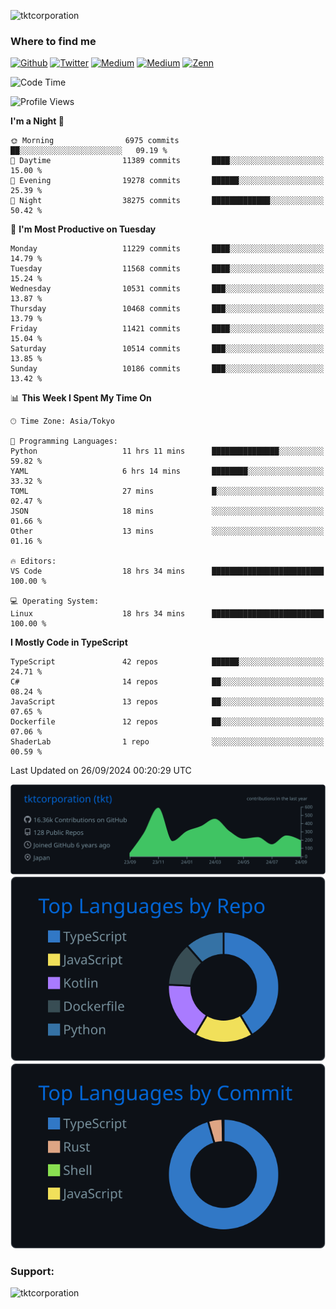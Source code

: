 <p align="left"> <img src="https://komarev.com/ghpvc/?username=tktcorporation&label=Profile%20views&color=0e75b6&style=flat" alt="tktcorporation" /> </p>

<h3>Where to find me</h3>
<p>
<a href="https://github.com/tktcorporation" target="_blank"><img alt="Github" src="https://img.shields.io/badge/GitHub-%2312100E.svg?&style=for-the-badge&logo=Github&logoColor=white" /></a>
<a href="https://twitter.com/tktcorporation" target="_blank"><img alt="Twitter" src="https://img.shields.io/badge/twitter-%231DA1F2.svg?&style=for-the-badge&logo=twitter&logoColor=white" /></a>
<a href="https://www.linkedin.com/in/tktcorporation" target="_blank"><img alt="Medium" src="https://img.shields.io/badge/linkdin-0a66c2.svg?&style=for-the-badge&logo=linkedin&logoColor=white" /></a>
<a href="https://qiita.com/tktcorporation" target="_blank"><img alt="Medium" src="https://img.shields.io/badge/qiita-55C500.svg?&style=for-the-badge&logo=qiita&logoColor=white" /></a>
<a href="https://zenn.dev/tktcorporation" target="_blank"><img alt="Zenn" src="https://img.shields.io/badge/Zenn-3EA8FF.svg?&style=for-the-badge&logo=Zenn&logoColor=white" /></a>
</p>
  
<!--START_SECTION:waka-->
![Code Time](http://img.shields.io/badge/Code%20Time-1%2C769%20hrs%2039%20mins-blue)

![Profile Views](http://img.shields.io/badge/Profile%20Views-0-blue)

**I'm a Night 🦉** 

```text
🌞 Morning                6975 commits        ██░░░░░░░░░░░░░░░░░░░░░░░   09.19 % 
🌆 Daytime                11389 commits       ████░░░░░░░░░░░░░░░░░░░░░   15.00 % 
🌃 Evening                19278 commits       ██████░░░░░░░░░░░░░░░░░░░   25.39 % 
🌙 Night                  38275 commits       █████████████░░░░░░░░░░░░   50.42 % 
```
📅 **I'm Most Productive on Tuesday** 

```text
Monday                   11229 commits       ████░░░░░░░░░░░░░░░░░░░░░   14.79 % 
Tuesday                  11568 commits       ████░░░░░░░░░░░░░░░░░░░░░   15.24 % 
Wednesday                10531 commits       ███░░░░░░░░░░░░░░░░░░░░░░   13.87 % 
Thursday                 10468 commits       ███░░░░░░░░░░░░░░░░░░░░░░   13.79 % 
Friday                   11421 commits       ████░░░░░░░░░░░░░░░░░░░░░   15.04 % 
Saturday                 10514 commits       ███░░░░░░░░░░░░░░░░░░░░░░   13.85 % 
Sunday                   10186 commits       ███░░░░░░░░░░░░░░░░░░░░░░   13.42 % 
```


📊 **This Week I Spent My Time On** 

```text
🕑︎ Time Zone: Asia/Tokyo

💬 Programming Languages: 
Python                   11 hrs 11 mins      ███████████████░░░░░░░░░░   59.82 % 
YAML                     6 hrs 14 mins       ████████░░░░░░░░░░░░░░░░░   33.32 % 
TOML                     27 mins             █░░░░░░░░░░░░░░░░░░░░░░░░   02.47 % 
JSON                     18 mins             ░░░░░░░░░░░░░░░░░░░░░░░░░   01.66 % 
Other                    13 mins             ░░░░░░░░░░░░░░░░░░░░░░░░░   01.16 % 

🔥 Editors: 
VS Code                  18 hrs 34 mins      █████████████████████████   100.00 % 

💻 Operating System: 
Linux                    18 hrs 34 mins      █████████████████████████   100.00 % 
```

**I Mostly Code in TypeScript** 

```text
TypeScript               42 repos            ██████░░░░░░░░░░░░░░░░░░░   24.71 % 
C#                       14 repos            ██░░░░░░░░░░░░░░░░░░░░░░░   08.24 % 
JavaScript               13 repos            ██░░░░░░░░░░░░░░░░░░░░░░░   07.65 % 
Dockerfile               12 repos            ██░░░░░░░░░░░░░░░░░░░░░░░   07.06 % 
ShaderLab                1 repo              ░░░░░░░░░░░░░░░░░░░░░░░░░   00.59 % 
```




 Last Updated on 26/09/2024 00:20:29 UTC
<!--END_SECTION:waka-->

[![](https://raw.githubusercontent.com/tktcorporation/tktcorporation/master/profile-summary-card-output/github_dark/0-profile-details.svg)](https://github.com/vn7n24fzkq/github-profile-summary-cards)
[![](https://raw.githubusercontent.com/tktcorporation/tktcorporation/master/profile-summary-card-output/github_dark/1-repos-per-language.svg)](https://github.com/vn7n24fzkq/github-profile-summary-cards) [![](https://raw.githubusercontent.com/tktcorporation/tktcorporation/master/profile-summary-card-output/github_dark/2-most-commit-language.svg)](https://github.com/vn7n24fzkq/github-profile-summary-cards)

<h3 align="left">Support:</h3>
<p><a href="https://www.buymeacoffee.com/tktcorporation"> <img align="left" src="https://cdn.buymeacoffee.com/buttons/v2/default-yellow.png" height="50" width="210" alt="tktcorporation" /></a></p><br><br>
